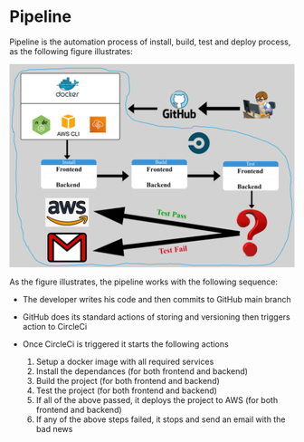 # Pipeline

Pipeline is the automation process of install, build, test and deploy process, as the following figure illustrates:

 ![Pipeline](Pipeline.png)

 As the figure illustrates, the pipeline works with the following sequence:

 * The developer writes his code and then commits to GitHub main branch

 * GitHub does its standard actions of storing and versioning then triggers action to CircleCi

 * Once CircleCi is triggered it starts the following actions
    
    1) Setup a docker image with all required services 
    2) Install the dependances (for both frontend and backend)
    3) Build the project (for both frontend and backend)
    4) Test the project (for both frontend and backend)
    5) If all of the above passed, it deploys the project to AWS (for both frontend and backend)
    6) If any of the above steps failed, it stops and send an email with the bad news
